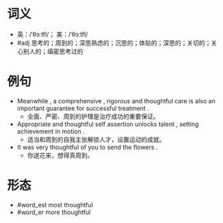 # 词义
- 英：/ˈθɔːtfl/； 美：/ˈθɔːtfl/
- #adj 思考的；周到的；深思熟虑的；沉思的；体贴的；深思的；关切的；关心别人的；缜密思考过的
# 例句
- Meanwhile , a comprehensive , rigorous and thoughtful care is also an important guarantee for successful treatment .
	- 全面、严密、周到的护理是治疗成功的重要保证。
- Appropriate and thoughtful self assertion unlocks talent , setting achievement in motion .
	- 适当和周到的自我主张解锁人才，设置运动的成就。
- It was very thoughtful of you to send the flowers .
	- 你送花来，想得真周到。
# 形态
- #word_est most thoughtful
- #word_er more thoughtful
